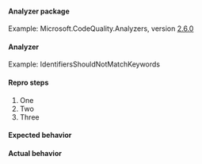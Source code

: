 #### Analyzer package

Example: Microsoft.CodeQuality.Analyzers, version [2.6.0](https://www.nuget.org/packages/Microsoft.CodeQuality.Analyzers/2.6.0)

#### Analyzer

Example: IdentifiersShouldNotMatchKeywords

#### Repro steps

1. One
1. Two
1. Three

#### Expected behavior

#### Actual behavior
